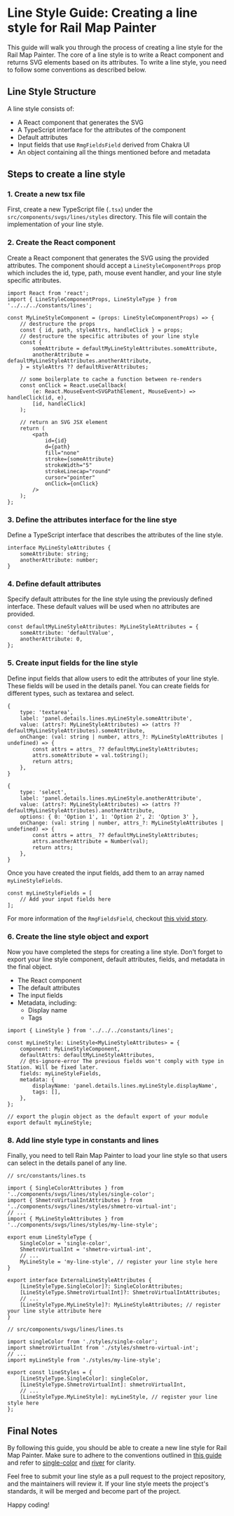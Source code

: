 # Line Style Guide: Creating a line style for Rail Map Painter

This guide will walk you through the process of creating a line style for the Rail Map Painter. The core of a line style is to write a React component and returns SVG elements based on its attributes. To write a line style, you need to follow some conventions as described below.

## Line Style Structure

A line style consists of:

* A React component that generates the SVG
* A TypeScript interface for the attributes of the component
* Default attributes
* Input fields that use `RmgFieldsField` derived from Chakra UI
* An object containing all the things mentioned before and metadata

## Steps to create a line style

### 1. Create a new tsx file

First, create a new TypeScript file (`.tsx`) under the `src/components/svgs/lines/styles` directory. This file will contain the implementation of your line style.

### 2. Create the React component

Create a React component that generates the SVG using the provided attributes. The component should accept a `LineStyleComponentProps` prop which includes the id, type, path, mouse event handler, and your line style specific attributes.

```tsx
import React from 'react';
import { LineStyleComponentProps, LineStyleType } from '../../../constants/lines';

const MyLineStyleComponent = (props: LineStyleComponentProps) => {
    // destructure the props
    const { id, path, styleAttrs, handleClick } = props;
    // destructure the specific attributes of your line style
    const {
        someAttribute = defaultMyLineStyleAttributes.someAttribute,
        anotherAttribute = defaultMyLineStyleAttributes.anotherAttribute,
    } = styleAttrs ?? defaultRiverAttributes;

    // some boilerplate to cache a function between re-renders
    const onClick = React.useCallback(
        (e: React.MouseEvent<SVGPathElement, MouseEvent>) => handleClick(id, e),
        [id, handleClick]
    );

    // return an SVG JSX element
    return (
        <path
            id={id}
            d={path}
            fill="none"
            stroke={someAttribute}
            strokeWidth="5"
            strokeLinecap="round"
            cursor="pointer"
            onClick={onClick}
        />
    );
};
```

### 3. Define the attributes interface for the line stye

Define a TypeScript interface that describes the attributes of the line style.

```tsx
interface MyLineStyleAttributes {
    someAttribute: string;
    anotherAttribute: number;
}
```

### 4. Define default attributes

Specify default attributes for the line style using the previously defined interface. These default values will be used when no attributes are provided.

```tsx
const defaultMyLineStyleAttributes: MyLineStyleAttributes = {
    someAttribute: 'defaultValue',
    anotherAttribute: 0,
};
```

### 5. Create input fields for the line style

Define input fields that allow users to edit the attributes of your line style. These fields will be used in the details panel. You can create fields for different types, such as textarea and select.

```tsx
{
    type: 'textarea',
    label: 'panel.details.lines.myLineStyle.someAttribute',
    value: (attrs?: MyLineStyleAttributes) => (attrs ?? defaultMyLineStyleAttributes).someAttribute,
    onChange: (val: string | number, attrs_?: MyLineStyleAttributes | undefined) => {
        const attrs = attrs_ ?? defaultMyLineStyleAttributes;
        attrs.someAttribute = val.toString();
        return attrs;
    },
}
```

```tsx
{
    type: 'select',
    label: 'panel.details.lines.myLineStyle.anotherAttribute',
    value: (attrs?: MyLineStyleAttributes) => (attrs ?? defaultMyLineStyleAttributes).anotherAttribute,
    options: { 0: 'Option 1', 1: 'Option 2', 2: 'Option 3' },
    onChange: (val: string | number, attrs_?: MyLineStyleAttributes | undefined) => {
        const attrs = attrs_ ?? defaultMyLineStyleAttributes;
        attrs.anotherAttribute = Number(val);
        return attrs;
    },
}
```

Once you have created the input fields, add them to an array named `myLineStyleFields`.

```tsx
const myLineStyleFields = [
    // Add your input fields here
];
```

For more information of the `RmgFieldsField`, checkout [this vivid story](https://railmapgen.github.io/rmg-components/?path=/story/rmgfields--basic).

### 6. Create the line style object and export

Now you have completed the steps for creating a line style. Don't forget to export your line style component, default attributes, fields, and metadata in the final object.

* The React component
* The default attributes
* The input fields
* Metadata, including:
  * Display name
  * Tags

```tsx
import { LineStyle } from '../../../constants/lines';

const myLineStyle: LineStyle<MyLineStyleAttributes> = {
    component: MyLineStyleComponent,
    defaultAttrs: defaultMyLineStyleAttributes,
    // @ts-ignore-error The previous fields won't comply with type in Station. Will be fixed later.
    fields: myLineStyleFields,
    metadata: {
        displayName: 'panel.details.lines.myLineStyle.displayName',
        tags: [],
    },
};

// export the plugin object as the default export of your module
export default myLineStyle;
```

### 8. Add line style type in constants and lines

Finally, you need to tell Rain Map Painter to load your line style so that users can select in the details panel of any line.

```tsx
// src/constants/lines.ts

import { SingleColorAttributes } from '../components/svgs/lines/styles/single-color';
import { ShmetroVirtualIntAttributes } from '../components/svgs/lines/styles/shmetro-virtual-int';
// ...
import { MyLineStyleAttributes } from '../components/svgs/lines/styles/my-line-style';

export enum LineStyleType {
    SingleColor = 'single-color',
    ShmetroVirtualInt = 'shmetro-virtual-int',
    // ...
    MyLineStyle = 'my-line-style', // register your line style here
}

export interface ExternalLineStyleAttributes {
    [LineStyleType.SingleColor]?: SingleColorAttributes;
    [LineStyleType.ShmetroVirtualInt]?: ShmetroVirtualIntAttributes;
    // ...
    [LineStyleType.MyLineStyle]?: MyLineStyleAttributes; // register your line style attribute here
}
```

```tsx
// src/components/svgs/lines/lines.ts

import singleColor from './styles/single-color';
import shmetroVirtualInt from './styles/shmetro-virtual-int';
// ...
import myLineStyle from './styles/my-line-style';

export const lineStyles = {
    [LineStyleType.SingleColor]: singleColor,
    [LineStyleType.ShmetroVirtualInt]: shmetroVirtualInt,
    // ...
    [LineStyleType.MyLineStyle]: myLineStyle, // register your line style here
};
```

## Final Notes

By following this guide, you should be able to create a new line style for Rail Map Painter. Make sure to adhere to the conventions outlined in [this guide](../CONTRIBUTING.md) and refer to [single-color](../src/components/svgs/lines/styles/single-color.tsx) and [river](../src/components/svgs/lines/styles/river.tsx) for clarity.

Feel free to submit your line style as a pull request to the project repository, and the maintainers will review it. If your line style meets the project's standards, it will be merged and become part of the project.

Happy coding!
